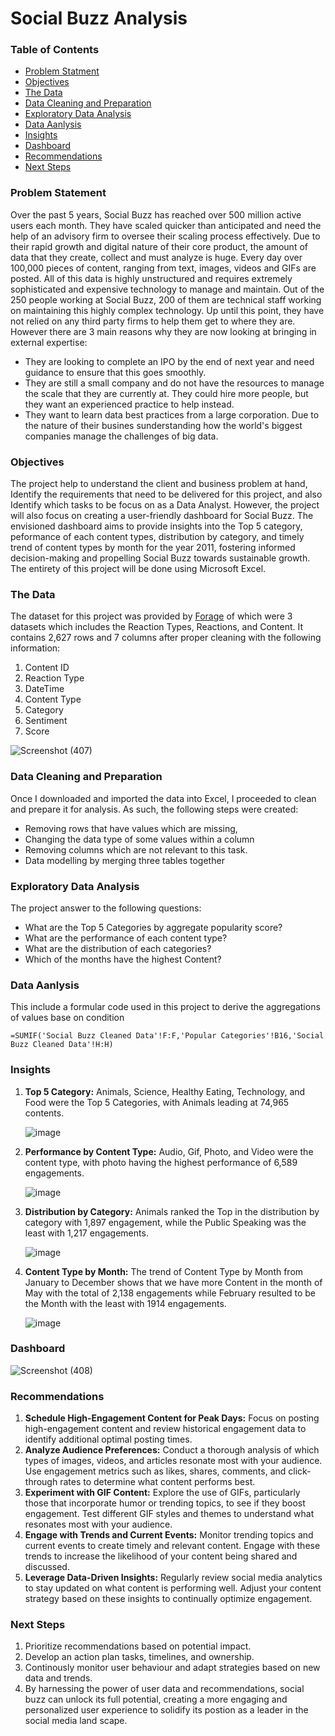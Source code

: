 # Social Buzz Analysis
### Table of Contents
- [Problem Statment](#problem-statement)
- [Objectives](#objectives)
- [The Data](#the-data)
- [Data Cleaning and Preparation](#data-cleaning-and-preparation)
- [Exploratory Data Analysis](#exploratory-data-analysis)
- [Data Aanlysis](#data-analysis)
- [Insights](#insights)
- [Dashboard](#dashboard)
- [Recommendations](#recommendations)
- [Next Steps](#next-steps)
   
### Problem Statement

Over the past 5 years, Social Buzz has reached over 500 million active users each month.
They have scaled quicker than anticipated and need the help of an advisory firm to oversee
their scaling process effectively.
Due to their rapid growth and digital nature of their core product, the amount of data that they
create, collect and must analyze is huge. Every day over 100,000 pieces of content, ranging
from text, images, videos and GIFs are posted. All of this data is highly unstructured and
requires extremely sophisticated and expensive technology to manage and maintain. Out of the
250 people working at Social Buzz, 200 of them are technical staff working on maintaining this
highly complex technology.
Up until this point, they have not relied on any third party firms to help them get to where
they are. However there are 3 main reasons why they are now looking at bringing in external
expertise:
- They are looking to complete an IPO by the end of next year and need guidance to
ensure that this goes smoothly.
- They are still a small company and do not have the resources to manage the scale that
they are currently at. They could hire more people, but they want an experienced
practice to help instead.
- They want to learn data best practices from a large corporation. Due to the nature of
their busines sunderstanding how the world's biggest companies manage the challenges of big
data.

### Objectives
The project help to understand the client and business problem at hand, Identify the requirements that need to be delivered for this project, and also Identify which tasks to be focus on as a Data Analyst.
However, the project will also focus on creating a user-friendly dashboard for Social Buzz. The envisioned dashboard aims to provide insights into the Top 5 category, peformance of each content types, distribution by category, and timely trend of content types by month for the year 2011, fostering informed decision-making and propelling Social Buzz towards sustainable growth. The entirety of this project will be done using Microsoft Excel.

### The Data
The dataset for this project was provided by [Forage](https://www.theforage.com/virtual-experience/hzmoNKtzvAzXsEqx8/accenture-north-america/data-analytics-mmlb/project-understanding) of which were 3 datasets which includes the Reaction Types, Reactions, and Content. It contains 2,627 rows and 7 columns after proper cleaning with the following information:

1. Content ID
2. Reaction Type
3. DateTime
4. Content Type
5. Category
6. Sentiment
7. Score

![Screenshot (407)](https://github.com/DanielOladipupo/Social-Buzz-Analysis/assets/155446588/4127ffa8-b3c8-42e4-920b-e1393e944aff)


### Data Cleaning and Preparation
Once I downloaded and imported the data into Excel, I proceeded to clean and prepare it for analysis. As such, the following steps were created:
- Removing rows that have values which are missing,
- Changing the data type of some values within a column
- Removing columns which are not relevant to this task.
- Data modelling by merging three tables together

### Exploratory Data Analysis

The project answer to the following questions:
- What are the Top 5 Categories by aggregate popularity score?
- What are the performance of each content type?
- What are the distribution of each categories?
- Which of the months have the highest Content?

### Data Aanlysis
This include a formular code used in this project to derive the aggregations of values base on condition

```Excel
=SUMIF('Social Buzz Cleaned Data'!F:F,'Popular Categories'!B16,'Social Buzz Cleaned Data'!H:H)
```

### Insights
1. **Top 5 Category:** Animals, Science, Healthy Eating, Technology, and Food were the Top 5 Categories, with Animals leading at 74,965 contents.
   
   ![image](https://github.com/DanielOladipupo/Social-Buzz-Analysis/assets/155446588/0df65ac7-d93a-4aa6-8ef3-fc60a3b60ed2)

2. **Performance by Content Type:** Audio, Gif, Photo, and Video were the content type, with photo having the highest performance of 6,589 engagements.

   ![image](https://github.com/DanielOladipupo/Social-Buzz-Analysis/assets/155446588/4accea71-734c-4c67-9387-bc8f0de3c9d1)

3. **Distribution by Category:** Animals ranked the Top in the distribution by category with 1,897 engagement, while the Public Speaking was the least with 1,217 engagements.

   ![image](https://github.com/DanielOladipupo/Social-Buzz-Analysis/assets/155446588/e5c8c2a1-f996-4701-b7d2-800ec5891084)

4. **Content Type by Month:** The trend of Content Type by Month from January to December shows that we have more Content in the month of May with the total of 2,138 engagements while February resulted to be the Month with the least with 1914 engagements.

   ![image](https://github.com/DanielOladipupo/Social-Buzz-Analysis/assets/155446588/5c71c090-09f0-4cfa-a245-a1a3e9668fb6)

### Dashboard 
![Screenshot (408)](https://github.com/DanielOladipupo/Social-Buzz-Analysis/assets/155446588/d1d905a8-6239-4ae8-b433-675723101476)

### **Recommendations** 
1. **Schedule High-Engagement Content for Peak Days:** Focus on posting high-engagement content and review historical engagement data to identify additional optimal posting times.
2. **Analyze Audience Preferences:** Conduct a thorough analysis of which types of images, videos, and articles resonate most with your audience. Use engagement metrics such as likes, shares, comments, and click-through rates to determine what content performs best.
3. **Experiment with GIF Content:** Explore the use of GIFs, particularly those that incorporate humor or trending topics, to see if they boost engagement. Test different GIF styles and themes to understand what resonates most with your audience.
4. **Engage with Trends and Current Events:** Monitor trending topics and current events to create timely and relevant content. Engage with these trends to increase the likelihood of your content being shared and discussed.
5. **Leverage Data-Driven Insights:** Regularly review social media analytics to stay updated on what content is performing well. Adjust your content strategy based on these insights to continually optimize engagement.

### Next Steps
1. Prioritize recommendations based on potential impact.
2. Develop an action plan tasks, timelines, and ownership.
3. Continously monitor user behaviour and adapt strategies based on new data and trends.
4. By harnessing the power of user data and recommendations, social buzz can unlock its full potential, creating a more engaging and personalized user experience to solidify its postion as a leader in the social media land scape.  






  
  
